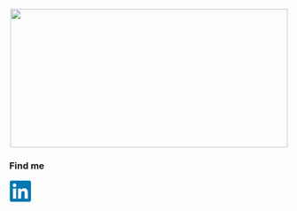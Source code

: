 <p align="center">
  <a href="#">
    <img align="center" width="500" height="250" src="https://media.giphy.com/media/lJnAXeJO8tE7E37mxq/giphy.gif"/>
  </a>
</p>

### Find me

  <a href="https://www.linkedin.com/in/flaviohnb/" target="_blank">
    <img
      src="https://github.com/devicons/devicon/blob/master/icons/linkedin/linkedin-original.svg"
      alt="typescript"
      width="40"
      height="40"
    />
  </a>
